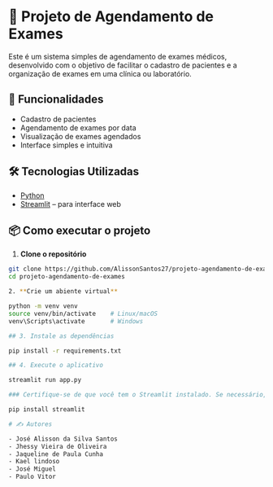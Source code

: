 # 🏥 Projeto de Agendamento de Exames

Este é um sistema simples de agendamento de exames médicos, desenvolvido com o objetivo de facilitar o cadastro de pacientes e a organização de exames em uma clínica ou laboratório.

## 🚀 Funcionalidades

- Cadastro de pacientes
- Agendamento de exames por data
- Visualização de exames agendados
- Interface simples e intuitiva

## 🛠️ Tecnologias Utilizadas

- [Python](https://www.python.org/)
- [Streamlit](https://streamlit.io/) – para interface web

## 📦 Como executar o projeto

1. **Clone o repositório**
```bash
git clone https://github.com/AlissonSantos27/projeto-agendamento-de-exames.git
cd projeto-agendamento-de-exames

2. **Crie um abiente virtual**

python -m venv venv
source venv/bin/activate    # Linux/macOS
venv\Scripts\activate       # Windows

## 3. Instale as dependências

pip install -r requirements.txt

## 4. Execute o aplicativo

streamlit run app.py

### Certifique-se de que você tem o Streamlit instalado. Se necessário, instale com:

pip install streamlit

# ✍️ Autores

- José Alisson da Silva Santos
- Jhessy Vieira de Oliveira
- Jaqueline de Paula Cunha
- Kael lindoso
- José Miguel
- Paulo Vitor
